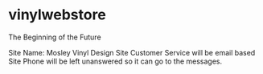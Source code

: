 # vinylwebstore
The Beginning of the Future

Site Name: Mosley Vinyl Design
Site Customer Service will be email based
Site Phone will be left unanswered so it can go to the messages.
